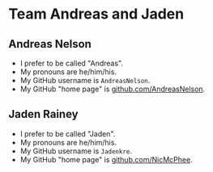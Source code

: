 # Team Andreas and Jaden

## Andreas Nelson

- I prefer to be called "Andreas".
- My pronouns are he/him/his.
- My GitHub username is `AndreasNelson`.
- My GitHub "home page" is [github.com/AndreasNelson](https://github.com/AndreasNelson/).

## Jaden Rainey

- I prefer to be called "Jaden".
- My pronouns are he/him/his.
- My GitHub username is `Jadenkre`.
- My GitHub "home page" is [github.com/NicMcPhee](https://github.com/Jadenkre/).
